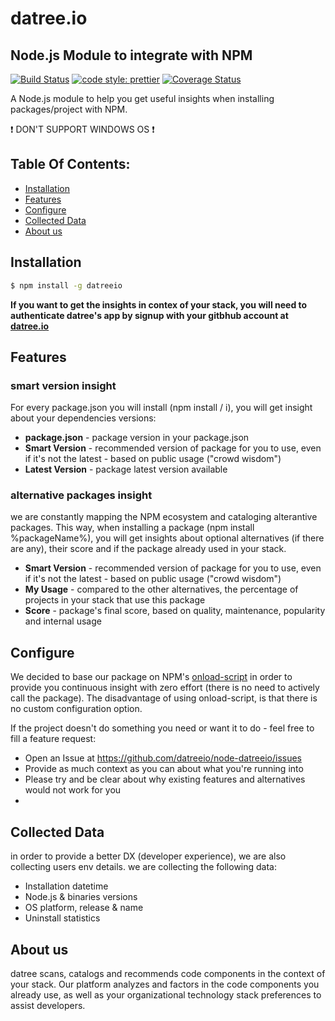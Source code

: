 # datree.io

## Node.js Module to integrate with NPM

[![Build Status](https://travis-ci.org/datreeio/node-datreeio.svg?branch=master)](https://travis-ci.org/datreeio/node-datreeio)
[![code style: prettier](https://img.shields.io/badge/code_style-prettier-ff69b4.svg?style=flat-square)](https://github.com/prettier/prettier)
[![Coverage Status](https://coveralls.io/repos/github/datreeio/node-datreeio/badge.svg?branch=master)](https://coveralls.io/github/datreeio/node-datreeio?branch=master)

A Node.js module to help you get useful insights when installing packages/project with NPM.

:exclamation: DON'T SUPPORT WINDOWS OS :exclamation:

## Table Of Contents:
* [Installation](https://github.com/datreeio/node-datreeio#installation)
* [Features](https://github.com/datreeio/node-datreeio#features)
* [Configure](https://github.com/datreeio/node-datreeio#configure)
* [Collected Data](https://github.com/datreeio/node-datreeio#collected-data)
* [About us](https://github.com/datreeio/node-datreeio#about-us)

## Installation

```bash
$ npm install -g datreeio
```

**If you want to get the insights in contex of your stack, you will need to authenticate datree's app by signup with your gitbhub account at [datree.io](https://www.datree.io)**

## Features

### smart version insight
For every package.json you will install (npm install / i), you will get insight about your dependencies versions:
* **package.json** - package version in your package.json
* **Smart Version** - recommended version of package for you to use, even if it's not the latest - based on public usage ("crowd wisdom")
* **Latest Version** - package latest version available 

### alternative packages insight
we are constantly mapping the NPM ecosystem and cataloging alterantive packages. This way, when installing a package (npm install %packageName%), 
you will get insights about optional alternatives (if there are any), their score and if the package already used in your stack.
* **Smart Version** - recommended version of package for you to use, even if it's not the latest - based on public usage ("crowd wisdom")
* **My Usage** - compared to the other alternatives, the percentage of projects in your stack that use this package
* **Score** - package's final score, based on quality, maintenance, popularity and internal usage

## Configure
We decided to base our package on NPM's [onload-script](https://docs.npmjs.com/misc/config#onload-script) in order to provide you continuous insight
with zero effort (there is no need to actively call the package). 
The disadvantage of using onload-script, is that there is no custom configuration option.

If the project doesn't do something you need or want it to do - feel free to fill a feature request:
* Open an Issue at https://github.com/datreeio/node-datreeio/issues
* Provide as much context as you can about what you're running into
* Please try and be clear about why existing features and alternatives would not work for you
* 

## Collected Data
in order to provide a better DX (developer experience), we are also collecting users env details.
we are collecting the following data:
* Installation datetime
* Node.js & binaries versions
* OS platform, release & name
* Uninstall statistics

## About us
datree scans, catalogs and recommends code components in the context of your stack. Our platform analyzes and factors in the code components you already use, as well as your organizational technology stack preferences to assist developers.